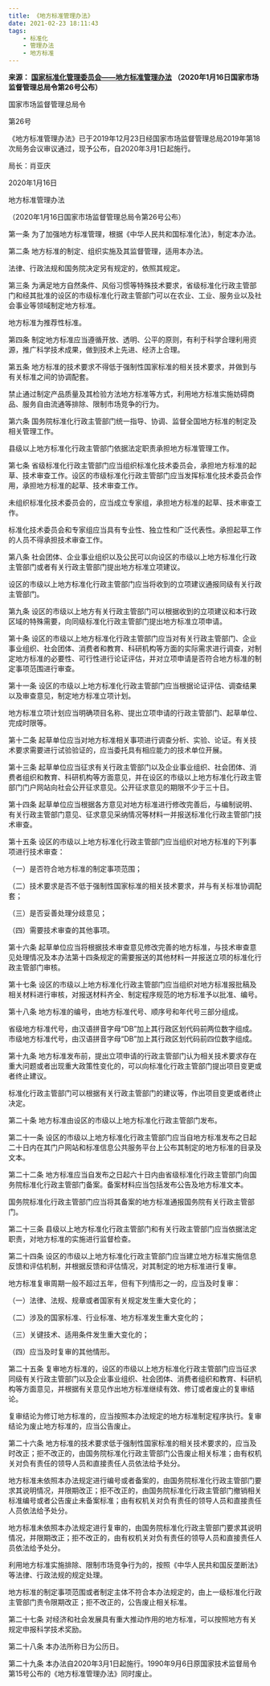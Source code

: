 ```yaml
---
title: 《地方标准管理办法》
date: 2021-02-23 18:11:43
tags: 
	- 标准化
	- 管理办法
	- 地方标准
---
```


**来源： [国家标准化管理委员会——地方标准管理办法](http://www.sac.gov.cn/sbgs/flfg/fl/sjbzdfl/202003/t20200318_346292.htm) （2020年1月16日国家市场监督管理总局令第26号公布）**

国家市场监督管理总局令 

 第26号 

《地方标准管理办法》已于2019年12月23日经国家市场监督管理总局2019年第18次局务会议审议通过，现予公布，自2020年3月1日起施行。 

局长：肖亚庆  

2020年1月16日  

  

地方标准管理办法

（2020年1月16日国家市场监督管理总局令第26号公布） 

 

第一条 为了加强地方标准管理，根据《中华人民共和国标准化法》，制定本办法。 

第二条 地方标准的制定、组织实施及其监督管理，适用本办法。 

法律、行政法规和国务院决定另有规定的，依照其规定。 

第三条 为满足地方自然条件、风俗习惯等特殊技术要求，省级标准化行政主管部门和经其批准的设区的市级标准化行政主管部门可以在农业、工业、服务业以及社会事业等领域制定地方标准。 

地方标准为推荐性标准。 

第四条 制定地方标准应当遵循开放、透明、公平的原则，有利于科学合理利用资源，推广科学技术成果，做到技术上先进、经济上合理。 

第五条 地方标准的技术要求不得低于强制性国家标准的相关技术要求，并做到与有关标准之间的协调配套。 

禁止通过制定产品质量及其检验方法地方标准等方式，利用地方标准实施妨碍商品、服务自由流通等排除、限制市场竞争的行为。 

第六条 国务院标准化行政主管部门统一指导、协调、监督全国地方标准的制定及相关管理工作。 

县级以上地方标准化行政主管部门依据法定职责承担地方标准管理工作。 

第七条 省级标准化行政主管部门应当组织标准化技术委员会，承担地方标准的起草、技术审查工作。设区的市级标准化行政主管部门应当发挥标准化技术委员会作用，承担地方标准的起草、技术审查工作。 

未组织标准化技术委员会的，应当成立专家组，承担地方标准的起草、技术审查工作。 

标准化技术委员会和专家组应当具有专业性、独立性和广泛代表性。承担起草工作的人员不得承担技术审查工作。 

第八条 社会团体、企业事业组织以及公民可以向设区的市级以上地方标准化行政主管部门或者有关行政主管部门提出地方标准立项建议。 

设区的市级以上地方标准化行政主管部门应当将收到的立项建议通报同级有关行政主管部门。 

第九条 设区的市级以上地方有关行政主管部门可以根据收到的立项建议和本行政区域的特殊需要，向同级标准化行政主管部门提出地方标准立项申请。 

第十条 设区的市级以上地方标准化行政主管部门应当对有关行政主管部门、企业事业组织、社会团体、消费者和教育、科研机构等方面的实际需求进行调查，对制定地方标准的必要性、可行性进行论证评估，并对立项申请是否符合地方标准的制定事项范围进行审查。 

第十一条 设区的市级以上地方标准化行政主管部门应当根据论证评估、调查结果以及审查意见，制定地方标准立项计划。 

地方标准立项计划应当明确项目名称、提出立项申请的行政主管部门、起草单位、完成时限等。 

第十二条 起草单位应当对地方标准相关事项进行调查分析、实验、论证。有关技术要求需要进行试验验证的，应当委托具有相应能力的技术单位开展。 

第十三条 起草单位应当征求有关行政主管部门以及企业事业组织、社会团体、消费者组织和教育、科研机构等方面意见，并在设区的市级以上地方标准化行政主管部门门户网站向社会公开征求意见。公开征求意见的期限不少于三十日。 

第十四条 起草单位应当根据各方意见对地方标准进行修改完善后，与编制说明、有关行政主管部门意见、征求意见采纳情况等材料一并报送标准化行政主管部门技术审查。 

第十五条 设区的市级以上地方标准化行政主管部门应当组织对地方标准的下列事项进行技术审查： 

（一）是否符合地方标准的制定事项范围； 

（二）技术要求是否不低于强制性国家标准的相关技术要求，并与有关标准协调配套； 

（三）是否妥善处理分歧意见； 

（四）需要技术审查的其他事项。 

第十六条 起草单位应当将根据技术审查意见修改完善的地方标准，与技术审查意见处理情况及本办法第十四条规定的需要报送的其他材料一并报送立项的标准化行政主管部门审核。 

第十七条 设区的市级以上地方标准化行政主管部门应当组织对地方标准报批稿及相关材料进行审核，对报送材料齐全、制定程序规范的地方标准予以批准、编号。 

第十八条 地方标准的编号，由地方标准代号、顺序号和年代号三部分组成。 

省级地方标准代号，由汉语拼音字母“DB”加上其行政区划代码前两位数字组成。市级地方标准代号，由汉语拼音字母“DB”加上其行政区划代码前四位数字组成。 

第十九条 地方标准发布前，提出立项申请的行政主管部门认为相关技术要求存在重大问题或者出现重大政策性变化的，可以向标准化行政主管部门提出项目变更或者终止建议。 

标准化行政主管部门可以根据有关行政主管部门的建议等，作出项目变更或者终止决定。 

第二十条 地方标准由设区的市级以上地方标准化行政主管部门发布。 

第二十一条 设区的市级以上地方标准化行政主管部门应当自地方标准发布之日起二十日内在其门户网站和标准信息公共服务平台上公布其制定的地方标准的目录及文本。 

第二十二条 地方标准应当自发布之日起六十日内由省级标准化行政主管部门向国务院标准化行政主管部门备案。备案材料应当包括发布公告及地方标准文本。 

国务院标准化行政主管部门应当将其备案的地方标准通报国务院有关行政主管部门。 

第二十三条 县级以上地方标准化行政主管部门和有关行政主管部门应当依据法定职责，对地方标准的实施进行监督检查。 

第二十四条 设区的市级以上地方标准化行政主管部门应当建立地方标准实施信息反馈和评估机制，并根据反馈和评估情况，对其制定的地方标准进行复审。 

地方标准复审周期一般不超过五年，但有下列情形之一的，应当及时复审： 

（一）法律、法规、规章或者国家有关规定发生重大变化的； 

（二）涉及的国家标准、行业标准、地方标准发生重大变化的； 

（三）关键技术、适用条件发生重大变化的； 

（四）应当及时复审的其他情形。 

第二十五条 复审地方标准的，设区的市级以上地方标准化行政主管部门应当征求同级有关行政主管部门以及企业事业组织、社会团体、消费者组织和教育、科研机构等方面意见，并根据有关意见作出地方标准继续有效、修订或者废止的复审结论。 

复审结论为修订地方标准的，应当按照本办法规定的地方标准制定程序执行。复审结论为废止地方标准的，应当公告废止。 

第二十六条 地方标准的技术要求低于强制性国家标准的相关技术要求的，应当及时改正；拒不改正的，由国务院标准化行政主管部门公告废止相关标准；由有权机关对负有责任的领导人员和直接责任人员依法给予处分。 

地方标准未依照本办法规定进行编号或者备案的，由国务院标准化行政主管部门要求其说明情况，并限期改正；拒不改正的，由国务院标准化行政主管部门撤销相关标准编号或者公告废止未备案标准；由有权机关对负有责任的领导人员和直接责任人员依法给予处分。 

地方标准未依照本办法规定进行复审的，由国务院标准化行政主管部门要求其说明情况，并限期改正；拒不改正的，由有权机关对负有责任的领导人员和直接责任人员依法给予处分。 

利用地方标准实施排除、限制市场竞争行为的，按照《中华人民共和国反垄断法》等法律、行政法规的规定处理。 

地方标准的制定事项范围或者制定主体不符合本办法规定的，由上一级标准化行政主管部门责令限期改正；拒不改正的，公告废止相关标准。 

第二十七条 对经济和社会发展具有重大推动作用的地方标准，可以按照地方有关规定申报科学技术奖励。 

第二十八条 本办法所称日为公历日。 

第二十九条 本办法自2020年3月1日起施行。1990年9月6日原国家技术监督局令第15号公布的《地方标准管理办法》同时废止。 

